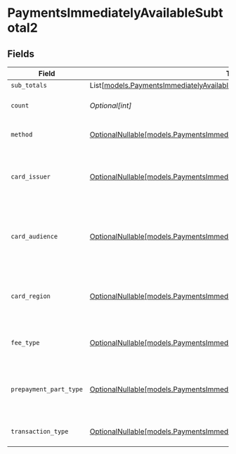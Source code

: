 # PaymentsImmediatelyAvailableSubtotal2


## Fields

| Field                                                                                                                                                    | Type                                                                                                                                                     | Required                                                                                                                                                 | Description                                                                                                                                              | Example                                                                                                                                                  |
| -------------------------------------------------------------------------------------------------------------------------------------------------------- | -------------------------------------------------------------------------------------------------------------------------------------------------------- | -------------------------------------------------------------------------------------------------------------------------------------------------------- | -------------------------------------------------------------------------------------------------------------------------------------------------------- | -------------------------------------------------------------------------------------------------------------------------------------------------------- |
| `sub_totals`                                                                                                                                             | List[[models.PaymentsImmediatelyAvailableSubTotal1](../models/paymentsimmediatelyavailablesubtotal1.md)]                                                 | :heavy_minus_sign:                                                                                                                                       | N/A                                                                                                                                                      |                                                                                                                                                          |
| `count`                                                                                                                                                  | *Optional[int]*                                                                                                                                          | :heavy_minus_sign:                                                                                                                                       | Number of transactions of this type                                                                                                                      | 50                                                                                                                                                       |
| `method`                                                                                                                                                 | [OptionalNullable[models.PaymentsImmediatelyAvailableSubtotalMethod2]](../models/paymentsimmediatelyavailablesubtotalmethod2.md)                         | :heavy_minus_sign:                                                                                                                                       | Payment type of the transactions                                                                                                                         | creditcard                                                                                                                                               |
| `card_issuer`                                                                                                                                            | [OptionalNullable[models.PaymentsImmediatelyAvailableSubtotalCardIssuer2]](../models/paymentsimmediatelyavailablesubtotalcardissuer2.md)                 | :heavy_minus_sign:                                                                                                                                       | In case of payments transactions with card, the card issuer will be available                                                                            | amex                                                                                                                                                     |
| `card_audience`                                                                                                                                          | [OptionalNullable[models.PaymentsImmediatelyAvailableSubtotalCardAudience2]](../models/paymentsimmediatelyavailablesubtotalcardaudience2.md)             | :heavy_minus_sign:                                                                                                                                       | In case of payments trnsactions with card, the card audience will be available.                                                                          | other                                                                                                                                                    |
| `card_region`                                                                                                                                            | [OptionalNullable[models.PaymentsImmediatelyAvailableSubtotalCardRegion2]](../models/paymentsimmediatelyavailablesubtotalcardregion2.md)                 | :heavy_minus_sign:                                                                                                                                       | In case of payments transactions with card, the card region will be available.                                                                           | domestic                                                                                                                                                 |
| `fee_type`                                                                                                                                               | [OptionalNullable[models.PaymentsImmediatelyAvailableSubtotalFeeType2]](../models/paymentsimmediatelyavailablesubtotalfeetype2.md)                       | :heavy_minus_sign:                                                                                                                                       | Present when the transaction represents a fee.                                                                                                           | payment-fee                                                                                                                                              |
| `prepayment_part_type`                                                                                                                                   | [OptionalNullable[models.PaymentsImmediatelyAvailableSubtotalPrepaymentPartType2]](../models/paymentsimmediatelyavailablesubtotalprepaymentparttype2.md) | :heavy_minus_sign:                                                                                                                                       | Prepayment part: fee itself, reimbursement, discount, VAT or rounding compensation.                                                                      | fee                                                                                                                                                      |
| `transaction_type`                                                                                                                                       | [OptionalNullable[models.PaymentsImmediatelyAvailableSubtotalTransactionType2]](../models/paymentsimmediatelyavailablesubtotaltransactiontype2.md)       | :heavy_minus_sign:                                                                                                                                       | Represents the transaction type                                                                                                                          | payment                                                                                                                                                  |
